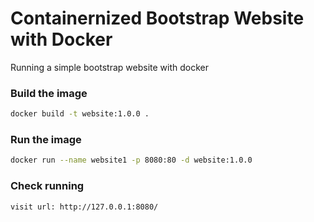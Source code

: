 # Containernized Bootstrap Website with Docker
Running a simple bootstrap website with docker

### Build the image
```bash
docker build -t website:1.0.0 .
```

### Run the image
```bash
docker run --name website1 -p 8080:80 -d website:1.0.0
```

### Check running
```bash
visit url: http://127.0.0.1:8080/
```
